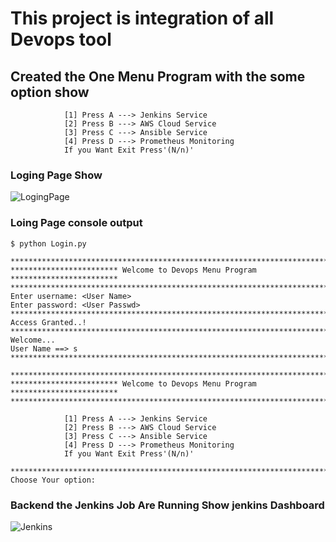 # This project is integration of all Devops tool
## Created the One Menu Program with the some option show
```
            [1] Press A ---> Jenkins Service
            [2] Press B ---> AWS Cloud Service
            [3] Press C ---> Ansible Service
            [4] Press D ---> Prometheus Monitoring
            If you Want Exit Press'(N/n)'
```
### Loging Page Show 
![LogingPage](https://user-images.githubusercontent.com/78929192/201937179-bc72dc5d-b43b-4b56-a715-c0b491af51c0.PNG)
### Loing Page console output
```
$ python Login.py

********************************************************************************
************************ Welcome to Devops Menu Program ************************
********************************************************************************
Enter username: <User Name>
Enter password: <User Passwd>
********************************************************************************
Access Granted..!
********************************************************************************
Welcome...
User Name ==> s
********************************************************************************

********************************************************************************
************************ Welcome to Devops Menu Program ************************
********************************************************************************

            [1] Press A ---> Jenkins Service
            [2] Press B ---> AWS Cloud Service
            [3] Press C ---> Ansible Service
            [4] Press D ---> Prometheus Monitoring
            If you Want Exit Press'(N/n)'

********************************************************************************
Choose Your option:

```
### Backend the Jenkins Job Are Running Show jenkins Dashboard
![Jenkins](https://user-images.githubusercontent.com/78929192/201938622-2541045f-d4fa-46f1-bbb1-aca6c3a16cfb.PNG)


